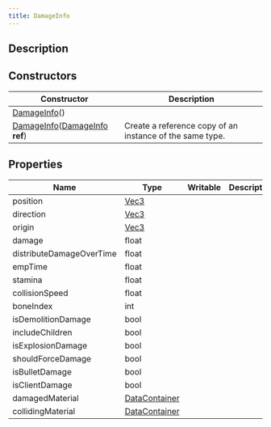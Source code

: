 ```yaml
---
title: DamageInfo
---
```

## Description

## Constructors

| Constructor                                                                                          | Description                                              |
| ---------------------------------------------------------------------------------------------------- | -------------------------------------------------------- |
| [DamageInfo](/vext/ref/server/class/damageinfo)()                                                      |                                                          |
| [DamageInfo](/vext/ref/server/class/damageinfo)([DamageInfo](/vext/ref/server/class/damageinfo) **ref**) | Create a reference copy of an instance of the same type. |

## Properties

| Name                     | Type                                                | Writable | Description |
| ------------------------ | --------------------------------------------------- | -------- | ----------- |
| position                 | [Vec3](/vext/ref/shared/class/vec3)                   |          |             |
| direction                | [Vec3](/vext/ref/shared/class/vec3)                   |          |             |
| origin                   | [Vec3](/vext/ref/shared/class/vec3)                   |          |             |
| damage                   | float                                               |          |             |
| distributeDamageOverTime | float                                               |          |             |
| empTime                  | float                                               |          |             |
| stamina                  | float                                               |          |             |
| collisionSpeed           | float                                               |          |             |
| boneIndex                | int                                                 |          |             |
| isDemolitionDamage       | bool                                                |          |             |
| includeChildren          | bool                                                |          |             |
| isExplosionDamage        | bool                                                |          |             |
| shouldForceDamage        | bool                                                |          |             |
| isBulletDamage           | bool                                                |          |             |
| isClientDamage           | bool                                                |          |             |
| damagedMaterial          | [DataContainer](/vext/ref/shared/class/datacontainer) |          |             |
| collidingMaterial        | [DataContainer](/vext/ref/shared/class/datacontainer) |          |             |
